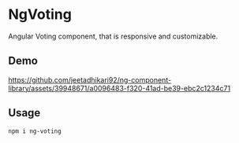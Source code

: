 # NgVoting

Angular Voting component, that is responsive and customizable.

## Demo

https://github.com/jeetadhikari92/ng-component-library/assets/39948671/a0096483-f320-41ad-be39-ebc2c1234c71

## Usage

`npm i ng-voting`

